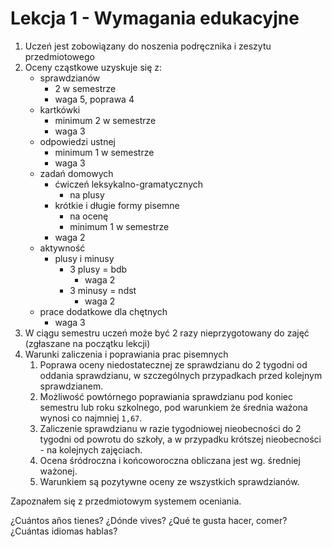 # Lekcja 1 - Wymagania edukacyjne

1. Uczeń jest zobowiązany do noszenia podręcznika i zeszytu przedmiotowego
2. Oceny cząstkowe uzyskuje się z:
   - sprawdzianów
     - 2 w semestrze
     - waga 5, poprawa 4
   - kartkówki
     - minimum 2 w semestrze
     - waga 3
   - odpowiedzi ustnej
     - minimum 1 w semestrze
     - waga 3
   - zadań domowych
     - ćwiczeń leksykalno-gramatycznych
       - na plusy
     - krótkie i długie formy pisemne
       - na ocenę
       - minimum 1 w semestrze
     - waga 2
   - aktywność
     - plusy i minusy
       - 3 plusy = bdb
         - waga 2
       - 3 minusy = ndst
         - waga 2
   - prace dodatkowe dla chętnych
     - waga 3
3. W ciągu semestru uczeń może być 2 razy nieprzygotowany do zajęć (zgłaszane na początku lekcji)
4. Warunki zaliczenia i poprawiania prac pisemnych
   1. Poprawa oceny niedostatecznej ze sprawdzianu do 2 tygodni od oddania sprawdzianu, w szczególnych przypadkach przed kolejnym sprawdzianem.
   2. Możliwość powtórnego poprawiania sprawdzianu pod koniec semestru lub roku szkolnego, pod warunkiem że średnia ważona wynosi co najmniej `1,67`.
   3. Zaliczenie sprawdzianu w razie tygodniowej nieobecności do 2 tygodni od powrotu do szkoły, a w przypadku krótszej nieobecności - na kolejnych zajęciach.
   4. Ocena śródroczna i końcoworoczna obliczana jest wg. średniej ważonej.
   5. Warunkiem są pozytywne oceny ze wszystkich sprawdzianów.

Zapoznałem się z przedmiotowym systemem oceniania.

¿Cuántos años tienes?
¿Dónde vives?
¿Qué te gusta hacer, comer?
¿Cuántas idiomas hablas?
